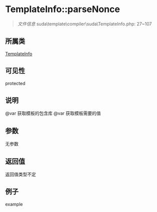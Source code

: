 # TemplateInfo::parseNonce

> *文件信息* suda\template\compiler\suda\TemplateInfo.php: 27~107
## 所属类 

[TemplateInfo](../TemplateInfo.md)

## 可见性

  protected  
## 说明

@var 获取模板的包含库
@var 获取模板需要的值

## 参数

无参数

## 返回值
返回值类型不定

## 例子

example